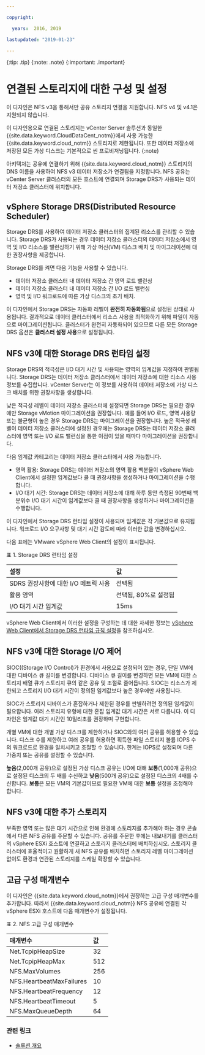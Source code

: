 ```yaml
---

copyright:

  years:  2016, 2019

lastupdated: "2019-01-23"

---
```


{:tip: .tip}
{:note: .note}
{:important: .important}

# 연결된 스토리지에 대한 구성 및 설정

이 디자인은 NFS v3을 통해서만 공유 스토리지 연결을 지원합니다. NFS v4 및 v4.1은 지원되지 않습니다.

이 디자인용으로 연결된 스토리지는 vCenter Server 솔루션과 동일한 {{site.data.keyword.CloudDataCent_notm}}에서 사용 가능한 {{site.data.keyword.cloud_notm}} 스토리지로 제한됩니다. 또한 데이터 저장소에 저장된 모든 가상 디스크는 기본적으로 씬 프로비저닝됩니다.
{:note}

아키텍처는 공유에 연결하기 위해 {{site.data.keyword.cloud_notm}} 스토리지의 DNS 이름을 사용하여 NFS v3 데이터 저장소가 연결됨을 지정합니다. NFS 공유는 vCenter Server 클러스터의 모든 호스트에 연결되며 Storage DRS가 사용되는 데이터 저장소 클러스터에 위치합니다.

## vSphere Storage DRS(Distributed Resource Scheduler)

Storage DRS를 사용하여 데이터 저장소 클러스터의 집계된 리소스를 관리할 수 있습니다. Storage DRS가 사용되는 경우 데이터 저장소 클러스터의 데이터 저장소에서 영역 및 I/O 리소스를 밸런싱하기 위해 가상 머신(VM) 디스크 배치 및 마이그레이션에 대한 권장사항을 제공합니다.

Storage DRS를 켜면 다음 기능을 사용할 수 있습니다.
* 데이터 저장소 클러스터 내 데이터 저장소 간 영역 로드 밸런싱
* 데이터 저장소 클러스터 내 데이터 저장소 간 I/O 로드 밸런싱
* 영역 및 I/O 워크로드에 따른 가상 디스크의 초기 배치.

이 디자인에서 Storage DRS는 자동화 레벨이 **완전히 자동화됨**으로 설정된 상태로 사용됩니다. 결과적으로 데이터 클러스터에서 리소스 사용을 최적화하기 위해 파일이 자동으로 마이그레이션됩니다. 클러스터가 완전히 자동화되어 있으므로 다른 모든 Storage DRS 옵션은 **클러스터 설정 사용**으로 설정됩니다.

## NFS v3에 대한 Storage DRS 런타임 설정

Storage DRS의 적극성은 I/O 대기 시간 및 사용되는 영역의 임계값을 지정하여 판별됩니다. Storage DRS는 데이터 저장소 클러스터에서 데이터 저장소에 대한 리소스 사용 정보를 수집합니다. vCenter Server는 이 정보를 사용하여 데이터 저장소에 가상 디스크 배치를 위한 권장사항을 생성합니다.

낮은 적극성 레벨이 데이터 저장소 클러스터에 설정되면 Storage DRS는 필요한 경우에만 Storage vMotion 마이그레이션을 권장합니다. 예를 들어 I/O 로드, 영역 사용량 또는 불균형이 높은 경우 Storage DRS는 마이그레이션을 권장합니다. 높은 적극성 레벨이 데이터 저장소 클러스터에 설정된 경우에는 Storage DRS는 데이터 저장소 클러스터에 영역 또는 I/O 로드 밸런싱을 통한 이점이 있을 때마다 마이그레이션을 권장합니다.

다음 임계값 카테고리는 데이터 저장소 클러스터에서 사용 가능합니다.

* 영역 활용: Storage DRS는 데이터 저장소의 영역 활용 백분율이 vSphere Web Client에서 설정한 임계값보다 클 때 권장사항을 생성하거나 마이그레이션을 수행합니다.
* I/O 대기 시간: Storage DRS는 데이터 저장소에 대해 하루 동안 측정된 90번째 백분위수 I/O 대기 시간이 임계값보다 클 때 권장사항을 생성하거나 마이그레이션을 수행합니다.

이 디자인에서 Storage DRS 런타임 설정이 사용되며 임계값은 각 기본값으로 유지됩니다. 워크로드 I/O 요구사항 및 대기 시간 감도에 따라 이러한 값을 변경하십시오.

다음 표에는 VMware vSphere Web Client의 설정이 표시됩니다.

표 1. Storage DRS 런타임 설정

|설정       |값  |
|:--------------- |:------ |
| SDRS 권장사항에 대한 I/O 메트릭 사용 | 선택됨 |
| 활용 영역 | 선택됨, 80%로 설정됨 |
| I/O 대기 시간 임계값 | 15ms |

vSphere Web Client에서 이러한 설정을 구성하는 데 대한 자세한 정보는 [vSphere Web Client에서 Storage DRS 런타임 규칙 설정](https://docs.vmware.com/en/VMware-vSphere/5.5/com.vmware.vsphere.resmgmt.doc/GUID-AD2D13CE-539B-48C3-BBC9-E55A834874F0.html)을 참조하십시오.

## NFS v3에 대한 Storage I/O 제어

SIOC((Storage I/O Control)가 환경에서 사용으로 설정되어 있는 경우, 단일 VM에 대한 디바이스 큐 길이를 변경합니다. 디바이스 큐 길이를 변경하면 모든 VM에 대한 스토리지 배열 큐가 스토리지 큐의 같은 공유 및 조절로 줄어듭니다. SIOC는 리소스가 제한되고 스토리지 I/O 대기 시간이 정의된 임계값보다 높은 경우에만 사용됩니다.

SIOC가 스토리지 디바이스가 혼잡하거나 제한된 경우를 판별하려면 정의된 임계값이 필요합니다. 여러 스토리지 유형에 대한 혼잡 임계값 대기 시간은 서로 다릅니다. 이 디자인은 임계값 대기 시간인 10밀리초를 권장하며 구현합니다.

개별 VM에 대한 개별 가상 디스크를 제한하거나 SIOC와의 여러 공유를 허용할 수 있습니다. 디스크 수를 제한하고 여러 공유를 허용하면 획득한 파일 스토리지 볼륨 IOPS 수의 워크로드로 환경을 일치시키고 조절할 수 있습니다. 한계는 IOPS로 설정되며 다른 가중치 또는 공유를 설정할 수 있습니다.

**높음**(2,000개 공유)으로 설정된 가상 디스크 공유는 I/O에 대해 **보통**(1,000개 공유)으로 설정된 디스크의 두 배를 수신하고 **낮음**(500개 공유)으로 설정된 디스크의 4배를 수신합니다. **보통**은 모든 VM의 기본값이므로 필요한 VM에 대한 **보통** 설정을 조정해야 합니다.

## NFS v3에 대한 추가 스토리지

부족한 영역 또는 많은 대기 시간으로 인해 환경에 스토리지를 추가해야 하는 경우 콘솔에서 다른 NFS 공유를 주문할 수 있습니다. 공유를 주문한 후에는 내보내기를 클러스터의 vSphere ESXi 호스트에 연결하고 스토리지 클러스터에 배치하십시오. 스토리지 클러스터에 효율적이고 원활하게 새 NFS 공유를 배치하면 스토리지 레벨 마이그레이션 없이도 환경과 연관된 스토리지를 스케일 확장할 수 있습니다.

## 고급 구성 매개변수

이 디자인은 {{site.data.keyword.cloud_notm}}에서 권장하는 고급 구성 매개변수를 추가합니다. 따라서 {{site.data.keyword.cloud_notm}} NFS 공유에 연결된 각 vSphere ESXi 호스트에 다음 매개변수가 설정됩니다.

표 2. NFS 고급 구성 매개변수

|매개변수       |값  |
|:--------------- |:------ |
| Net.TcpipHeapSize |32 |
| Net.TcpipHeapMax | 512 |
| NFS.MaxVolumes | 256 |
| NFS.HeartbeatMaxFailures |10 |
| NFS.HeartbeatFrequency  | 12 |
| NFS.HeartbeatTimeout |5 |
| NFS.MaxQueueDepth | 64 |

### 관련 링크

* [솔루션 개요](/docs/services/vmwaresolutions/archiref/solution/solution_overview.html)
